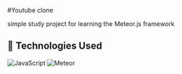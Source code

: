 #Youtube clone

simple study project for learning the Meteor.js framework

## 🧪 Technologies Used

  ![JavaScript](https://img.shields.io/badge/javascript-%23323330.svg?style=for-the-badge&logo=javascript&logoColor=%23F7DF1E)
  ![Meteor](https://img.shields.io/badge/meteorjs-%23d74c4c.svg?style=for-the-badge&logo=meteor&logoColor=white)
